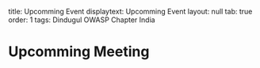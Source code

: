 title: Upcomming Event
displaytext: Upcomming Event
layout: null
tab: true
order: 1
tags: Dindugul OWASP Chapter India

# **Upcomming Meeting**
